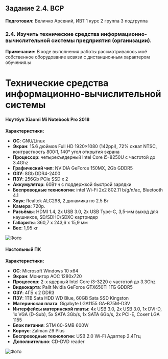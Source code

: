 Задание 2.4. ВСР
------------
**Подготовил:** Величко Арсений, ИВТ 1 курс 2 группа 3 подгруппа

### 2.4. Изучить технические средства информационно-вычислительной системы предприятия (организации).

**Примечание:** В ходе выполнения работы рассматривалось моё собственное оборудование всвязи с дистанционным характером обучения.ы

# Технические средства информационно-вычислительной системы

#### Ноутбук Xiaomi Mi Notebook Pro 2018
**Характеристики:**
* **ОС**: GNU/Linux
* **Экран**: 15.6 дюймов Full HD 1920×1080 (142ppi), 72% охват NTSC, контрастность 800:1, 140° угол открытия экрана
* **Процессор**: четырехъядерный Intel Core i5-8250U с частотой до 3.4Ghz
* **Графический чип**: NVIDIA GeForce 150MX, 2Gb GDDR5
* **ОЗУ**: 8Gb DDR4-2400
* **ПЗУ**: 256Gb PCIe SSD x 2
* **Аккумулятор**: 60Вт·ч с поддержкой быстрой зарядки
* **Беспроводные технологии**: intel Wi-Fi 2x2 802.11 b/g/n/ac, Bluetooth 4.1
* **Звук**: Realtek ALC298, 2 динамика по 2.5 Вт
* **Камера**: 720p.
* **Разъёмы**: HDMI 1.4, 2х USB 3.0, 2х USB Type-C, 3,5-мм выход для наушников, SD/SDHC/SDXC картридер
* **Габариты**: 360,7 х 243,6 х 15,9 мм
* **Вес**: 1,95 кг

![Фото](https://cs5-2.4pda.to/17051071.jpg)

#### Настольный ПК
**Характеристики:**
* **ОС**: Microsoft Windows 10 x64
* **Экран**: Монитор AOC 1280x720
* **Процессор**: 2-х ядерный Intel Core i3-3220 с частотой до 3.3Ghz
* **Видеокарта**: Palit Nvidia GeForce GTX650TI 1ГБ GDDR5
* **ОЗУ**: 4ГБ x 2 DDR3
* **ПЗУ**: 1TB Sata HDD WD Blue, 60GB Sata SSD Kingston
* **Материнская плата**: Gigabyte LGA1155 GA-B75M-D3V
* **Интерфейсы материнской платы**: 4x USB 3.0, 2x USB 3.0, 1x DVI-D, 1x  VGA (D-Sub), 5x SATA 3Gb/s, 1x SATA 6Gb/s, 2x PCI-E, Сокет LGA 1155
* **Блок питания**: STM 60-SMB 600W
* **Корпус**: Zalman Z9 Plus
* **Беспроводные технологии**: USB 2.0 Wi-Fi Адаптер 2.4Ггц
* **Дополнительно**: CD-DVD reader

![Фото](https://c.dns-shop.ru/thumb/st4/fit/500/500/3e8918dd4c8317ef39e6f467698f7c72/3caae40fc44ab4d951cf751349e2d009798c0fa4754e44ddc013de9b4876b24d.jpg)
